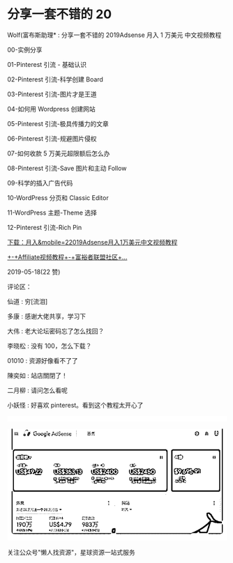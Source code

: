 # 分享一套不错的 20

Wolf(富布斯助理* : 分享一套不错的 2019Adsense 月入 1 万美元 中文视频教程

00-实例分享

01-Pinterest 引流 - 基础认识

02-Pinterest 引流-科学创建 Board

03-Pinterest 引流-图片才是王道

04-如何用 Wordpress 创建网站

05-Pinterest 引流-极具传播力的文章

06-Pinterest 引流-规避图片侵权

07-如何收款 5 万美元超限额后怎么办

08-Pinterest 引流-Save 图片和主动 Follow

09-科学的插入广告代码

10-WordPress 分页和 Classic Editor

11-WordPress 主题-Theme 选择

12-Pinterest 引流-Rich Pin

[下载：月入](https://bbs.fuyuzhe.com/forum.php?mod=viewthread&tid=315&highlight)[&mobile=2](https://bbs.fuyuzhe.com/forum.php?mod=viewthread&tid=315&highlight)[2019Adsense](https://bbs.fuyuzhe.com/forum.php?mod=viewthread&tid=315&highlight)[月入](https://bbs.fuyuzhe.com/forum.php?mod=viewthread&tid=315&highlight)[1](https://bbs.fuyuzhe.com/forum.php?mod=viewthread&tid=315&highlight)[万美元中文视频教程](https://bbs.fuyuzhe.com/forum.php?mod=viewthread&tid=315&highlight)

[+-+Affiliate](https://bbs.fuyuzhe.com/forum.php?mod=viewthread&tid=315&highlight)[视频教程](https://bbs.fuyuzhe.com/forum.php?mod=viewthread&tid=315&highlight)[+-+](https://bbs.fuyuzhe.com/forum.php?mod=viewthread&tid=315&highlight)[富裕者联盟社区](https://bbs.fuyuzhe.com/forum.php?mod=viewthread&tid=315&highlight)[+...](https://bbs.fuyuzhe.com/forum.php?mod=viewthread&tid=315&highlight)

2019-05-18(22 赞)

评论区：

仙道 : 穷[流泪]

多康 : 感谢大佬共享，学习下

大伟 : 老大论坛密码忘了怎么找回？

李晓松 : 没有 100，怎么下载？

01010 : 资源好像看不了了

陳奕如 : 站店關閉了！

二月柳 : 请问怎么看呢

小妖怪 : 好喜欢 pinterest。看到这个教程太开心了

![image](img/Image_036.png)

![image](img/Image_037.png)

关注公众号"懒人找资源"，星球资源一站式服务